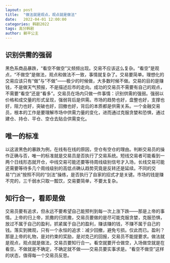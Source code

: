 ```yaml
---
layout: post
title:  "做法就是观点，观点就是做法"
date:   2022-04-01 12:00:00
categories: 韩剧2022
tags: 高分韩剧
author: 躺平公主
---
```

## 识别供需的强弱
黑色系商品暴跌，“看空不做空”又频频出现。交易不应该这么复杂。“看空”是观点，“不做空”是做法，观点和做法不一致，事情就复杂了。交易要简单。理想化的交易应该只有“做”与“不做”——极少的时候做，大多数时候不做。交易的目的是赚钱，不是做天气预报，不是描述后市的走向。成功的交易员不需要有自己的观点，不需要“看空”还是“看多”。交易员在场内只做一件事情：识别供需的强弱。强弱以价格和成交量的形式呈现，强弱背后是供需。市场的趋势也好，盘整也好，支撑也好，阻力也好，突破也好，回撤也好，背后的本质都是供需关系。一个金融交易员，根本的工作是要理解市场中供需力量的变化，进而通过克服贪婪和恐惧，通过建仓、持仓、平仓、空仓去贴合供需变化。
## 唯一的标准
以这波黑色的暴跌为例，在线有在线的原因，空仓有空仓的理由。判断交易员的操作正确与否，唯一的标准就是交易员是否执行了交易系统。短线交易者可能看到一两个日线形态就开仓，中线交易可能还要等待周线级别信号才入场，长线交易可能还需要等待多几个周线级别的高低点确认趋势究竟是反转还是延续。不同的交易“门派”按照不同的“剑法”操练，是否执行了自家的招式才是关键。市场的钱是赚不完的，三千弱水只取一瓢饮，交易要简单，不要太复杂。
## 知行合一，看即是做
交易员要有追求，但永远不要希望自己能预判到每一次上涨下跌——那是上帝的事情。上帝的归上帝，凯撒的归凯撒，交易员要做的是尽可能克服贪婪，克服恐惧，放过不属于自己的盈利，抓紧属于自己的盈利，赚该赚的钱，不赚不属于自己的钱。落实到微观，只有一个永恒的追求：减少回撤，避免亏损。仅此而已。盈利？那是上帝的礼物，是对约束的奖励，是对克己的回报，交易员不能提要求。做法就是观点，观点就是做法，交易员要知行合一。看空就要开仓做空，入场做空就是在看空。不做就是不确定，不确定就不做——交易员要实事求是。“看空不做空”这样的状态，值得每一个交易员反思。
